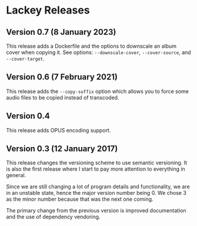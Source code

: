 Lackey Releases
================

## Version 0.7 (8 January 2023)
This release adds a Dockerfile and the options to downscale an album
cover when copying it. See options: `--downscale-cover`, `--cover-source`,
and `--cover-target`.

## Version 0.6 (7 February 2021)
This release adds the `--copy-suffix` option which allows you to force some
audio files to be copied instead of transcoded.

## Version 0.4
This release adds OPUS encoding support.

## Version 0.3 (12 January 2017)
This release changes the versioning scheme to use semantic versioning.
It is also the first release where I start to pay more attention to
everything in general.

Since we are still changing a lot of program details and functionality, we are
in an unstable state, hence the major version number being 0. We chose 3 as the
minor number because that was the next one coming.

The primary change from the previous version is improved documentation
and the use of dependency vendoring.
